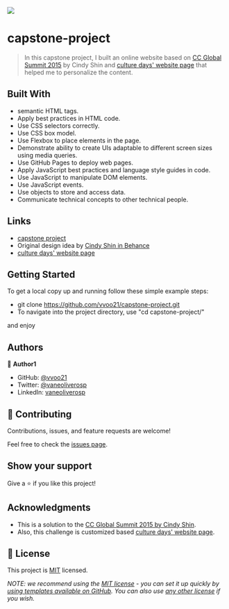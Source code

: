 ![](https://img.shields.io/badge/Microverse-blueviolet)

# capstone-project

> In this capstone project, I built an online website based on [CC Global Summit 2015](https://www.behance.net/gallery/29845175/CC-Global-Summit-2015) by Cindy Shin and [culture days' website page](https://culturedays.ca/en) that helped me to personalize the content.

## Built With

- semantic HTML tags.
- Apply best practices in HTML code.
- Use CSS selectors correctly.
- Use CSS box model.
- Use Flexbox to place elements in the page.
- Demonstrate ability to create UIs adaptable to different screen sizes using media queries.
- Use GitHub Pages to deploy web pages.
- Apply JavaScript best practices and language style guides in code.
- Use JavaScript to manipulate DOM elements.
- Use JavaScript events.
- Use objects to store and access data.
- Communicate technical concepts to other technical people.

## Links

- [capstone project](https://vvoo21.github.io/capstone-project/)
- Original design idea by [Cindy Shin in Behance](https://www.behance.net/gallery/29845175/CC-Global-Summit-2015)
- [culture days' website page](https://culturedays.ca/en)

## Getting Started

To get a local copy up and running follow these simple example steps:

- git clone https://github.com/vvoo21/capstone-project.git
- To navigate into the project directory, use "cd capstone-project/"

and enjoy

## Authors

👤 **Author1**

- GitHub: [@vvoo21](https://github.com/vvoo21)
- Twitter: [@vaneoliverosp](https://twitter.com/vaneoliverosp)
- LinkedIn: [vaneoliverosp](https://www.linkedin.com/in/vaneoliverosp/)


## 🤝 Contributing

Contributions, issues, and feature requests are welcome!

Feel free to check the [issues page](../../issues/).

## Show your support

Give a ⭐️ if you like this project!

## Acknowledgments

- This is a solution to the [CC Global Summit 2015 by Cindy Shin](https://www.behance.net/gallery/29845175/CC-Global-Summit-2015).
- Also, this challenge is customized based [culture days' website page](https://culturedays.ca/en).

## 📝 License

This project is [MIT](./LICENSE) licensed.

_NOTE: we recommend using the [MIT license](https://choosealicense.com/licenses/mit/) - you can set it up quickly by [using templates available on GitHub](https://docs.github.com/en/communities/setting-up-your-project-for-healthy-contributions/adding-a-license-to-a-repository). You can also use [any other license](https://choosealicense.com/licenses/) if you wish._